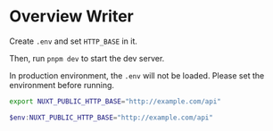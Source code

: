 # Overview Writer

Create `.env` and set `HTTP_BASE` in it.

Then, run `pnpm dev` to start the dev server.

In production environment, the `.env` will not be loaded. Please set the environment before running.

```bash
export NUXT_PUBLIC_HTTP_BASE="http://example.com/api"
```

```powershell
$env:NUXT_PUBLIC_HTTP_BASE="http://example.com/api"
```
